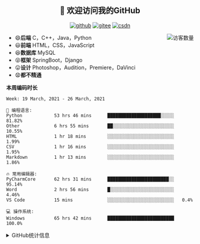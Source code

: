 <h2 align="center">👋 欢迎访问我的GitHub</h2>
<p align="center">
  <a href="https://github.com/eternidad33"><img src="https://img.shields.io/badge/GitHub-ff79c6" alt="github"></a>
  <a href="https://gitee.com/eternidad33"><img src="https://img.shields.io/badge/Gitee-fe7300" alt="gitee"></a>
  <a href="https://blog.csdn.net/qq_42907802"><img src="https://img.shields.io/badge/CSDN-cf000e" alt="csdn"></a>
</p>

<img align='right' src="https://profile-counter.glitch.me/eternidad33/count.svg" alt="访客数量"/>

- 😄**后端** C，C++，Java，Python
- 😃**前端** HTML，CSS，JavaScript
- 😆**数据库** MySQL
- 😝**框架** SpringBoot，Django
- 😛**设计** Photoshop，Audition，Premiere，DaVinci
- 😧**都不精通**

**本周编码时长**

<!--START_SECTION:waka-->
```text
Week: 19 March, 2021 - 26 March, 2021

💬 编程语言: 
Python            53 hrs 46 mins      ████████████████████░░░░░   81.82% 
Other             6 hrs 55 mins       ██░░░░░░░░░░░░░░░░░░░░░░░   10.55% 
HTML              1 hr 18 mins        ░░░░░░░░░░░░░░░░░░░░░░░░░   1.99% 
CSV               1 hr 16 mins        ░░░░░░░░░░░░░░░░░░░░░░░░░   1.95% 
Markdown          1 hr 13 mins        ░░░░░░░░░░░░░░░░░░░░░░░░░   1.86%

🔥 常用编辑器: 
PyCharmCore       62 hrs 31 mins      ███████████████████████░░   95.14% 
Word              2 hrs 56 mins       █░░░░░░░░░░░░░░░░░░░░░░░░   4.46% 
VS Code           15 mins             ░░░░░░░░░░░░░░░░░░░░░░░░░   0.4%

💻 操作系统: 
Windows           65 hrs 42 mins      █████████████████████████   100.0%

```


<!--END_SECTION:waka-->




<details>
<summary>GitHub统计信息</summary>

<br/>

> 动态太少，不好意思展示
> 
> 下面的GitHub统计信息是来自于[github-readme-stats](https://github.com/anuraghazra/github-readme-stats)项目，里边有[中文文档](https://github.com/anuraghazra/github-readme-stats/blob/master/readme_cn.md)

<a href="https://github.com/eternidad33/eternidad33">
  <img align="center" src="https://github-readme-stats.anuraghazra1.vercel.app/api?username=eternidad33&show_icons=true" />
</a>
<br/>

---

*近期更新的仓库*

<a href="https://github.com/eternidad33/eternidad33">
  <img align="center" src="https://github-readme-stats.anuraghazra1.vercel.app/api/pin/?username=eternidad33&repo=eternidad33" />
</a>    
<a href="https://gitee.com/eternidad33/leetcode">
  <img align="center" src="https://github-readme-stats.anuraghazra1.vercel.app/api/pin/?username=eternidad33&repo=leetcode" />
</a>

<br/>

<br/>

[![eternidad33's contribution graph as a Game of Life](https://github4life.herokuapp.com/eternidad33.gif)](https://github4life.herokuapp.com/eternidad33)

</details>


